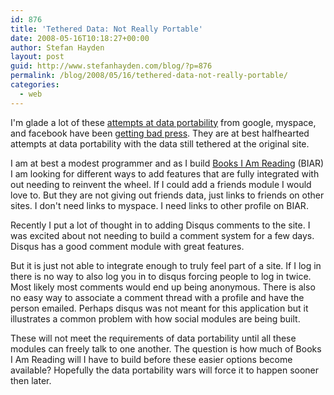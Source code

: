 ```yaml
---
id: 876
title: 'Tethered Data: Not Really Portable'
date: 2008-05-16T10:18:27+00:00
author: Stefan Hayden
layout: post
guid: http://www.stefanhayden.com/blog/?p=876
permalink: /blog/2008/05/16/tethered-data-not-really-portable/
categories:
  - web
---
```

I'm glade a lot of these <a href="http://www.techcrunch.com/2008/05/16/data-portability-its-the-new-walled-garden/">attempts at data portability</a> from google, myspace, and facebook have been <a href="http://radar.oreilly.com/archives/2008/05/myspaces-data-availability-is.html">getting bad press</a>. They are at best halfhearted attempts at data portability with the data still tethered at the original site.

I am at best a modest programmer and as I build <a href="http://www.booksiamreading.com/">Books I Am Reading</a> (BIAR) I am looking for different ways to add features that are fully integrated with out needing to reinvent the wheel. If I could add a friends module I would love to. But they are not giving out friends data, just links to friends on other sites. I don't need links to myspace. I need links to other profile on BIAR.

Recently I put a lot of thought in to adding Disqus comments to the site. I was excited about not needing to build a comment system for a few days. Disqus has a good comment module with great features.

But it is just not able to integrate enough to truly feel part of a site. If I log in there is no way to also log you in to disqus forcing people to log in twice. Most likely most comments would end up being anonymous. There is also no easy way to associate a comment thread with a profile and have the person emailed. Perhaps disqus was not meant for this application but it illustrates a common problem with how social modules are being built.

These will not meet the requirements of data portability until all these modules can freely talk to one another. The question is how much of Books I Am Reading will I have to build before these easier options become available? Hopefully the data portability wars will force it to happen sooner then later. 
